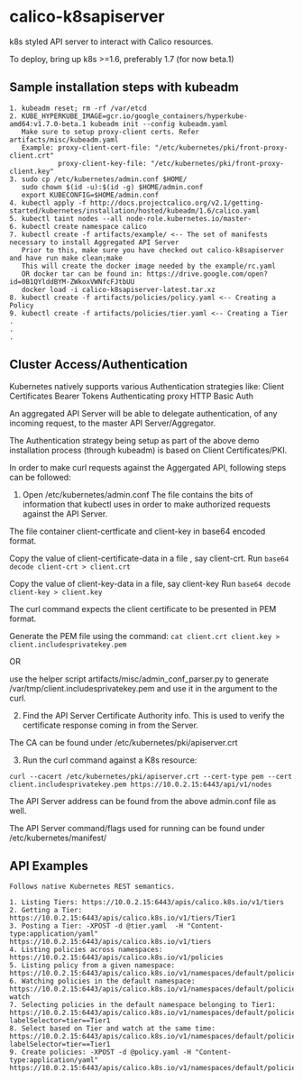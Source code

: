 # calico-k8sapiserver

k8s styled API server to interact with Calico resources.

To deploy, bring up k8s >=1.6, preferably 1.7 (for now beta.1)

## Sample installation steps with kubeadm
```
1. kubeadm reset; rm -rf /var/etcd
2. KUBE_HYPERKUBE_IMAGE=gcr.io/google_containers/hyperkube-amd64:v1.7.0-beta.1 kubeadm init --config kubeadm.yaml
   Make sure to setup proxy-client certs. Refer artifacts/misc/kubeadm.yaml
   Example: proxy-client-cert-file: "/etc/kubernetes/pki/front-proxy-client.crt"
            proxy-client-key-file: "/etc/kubernetes/pki/front-proxy-client.key"
3. sudo cp /etc/kubernetes/admin.conf $HOME/
   sudo chown $(id -u):$(id -g) $HOME/admin.conf
   export KUBECONFIG=$HOME/admin.conf
4. kubectl apply -f http://docs.projectcalico.org/v2.1/getting-started/kubernetes/installation/hosted/kubeadm/1.6/calico.yaml
5. kubectl taint nodes --all node-role.kubernetes.io/master-
6. kubectl create namespace calico
7. kubectl create -f artifacts/example/ <-- The set of manifests necessary to install Aggregated API Server
   Prior to this, make sure you have checked out calico-k8sapiserver and have run make clean;make
   This will create the docker image needed by the example/rc.yaml
   OR docker tar can be found in: https://drive.google.com/open?id=0B1QYlddBYM-ZWkoxVWNfcFJtbUU
   docker load -i calico-k8sapiserver-latest.tar.xz
8. kubectl create -f artifacts/policies/policy.yaml <-- Creating a Policy
9. kubectl create -f artifacts/policies/tier.yaml <-- Creating a Tier
.
.
.
```

## Cluster Access/Authentication

Kubernetes natively supports various Authentication strategies like:
Client Certificates
Bearer Tokens
Authenticating proxy
HTTP Basic Auth

An aggregated API Server will be able to delegate authentication, of any incoming request, to the master API Server/Aggregator.

The Authentication strategy being setup as part of the above demo installation process (through kubeadm) is based on Client Certificates/PKI.

In order to make curl requests against the Aggergated API, following steps can be followed:

1. Open /etc/kubernetes/admin.conf
The file contains the bits of information that kubectl uses in order to make authorized requests against the API Server.

The file container client-certficate and client-key in base64 encoded format.

Copy the value of client-certificate-data in a file , say client-crt.
Run `base64 decode client-crt > client.crt`

Copy the value of client-key-data in a file, say client-key
Run `base64 decode client-key > client.key`

The curl command expects the client certificate to be presented in PEM format.

Generate the PEM file using the command:
`cat client.crt client.key > client.includesprivatekey.pem`

OR

use the helper script artifacts/misc/admin_conf_parser.py to generate /var/tmp/client.includesprivatekey.pem and use it in the
argument to the curl.

2. Find the API Server Certificate Authority info. This is used to verify the certificate response coming in from the Server.

The CA can be found under /etc/kubernetes/pki/apiserver.crt

3. Run the curl command against a K8s resource:

`curl --cacert /etc/kubernetes/pki/apiserver.crt --cert-type pem --cert client.includesprivatekey.pem https://10.0.2.15:6443/api/v1/nodes`

The API Server address can be found from the above admin.conf file as well.

The API Server command/flags used for running can be found under /etc/kubernetes/manifest/

## API Examples
```
Follows native Kubernetes REST semantics.

1. Listing Tiers: https://10.0.2.15:6443/apis/calico.k8s.io/v1/tiers
2. Getting a Tier: https://10.0.2.15:6443/apis/calico.k8s.io/v1/tiers/Tier1
3. Posting a Tier: -XPOST -d @tier.yaml  -H "Content-type:application/yaml"  https://10.0.2.15:6443/apis/calico.k8s.io/v1/tiers
4. Listing policies across namespaces: https://10.0.2.15:6443/apis/calico.k8s.io/v1/policies
5. Listing policy from a given namespace: https://10.0.2.15:6443/apis/calico.k8s.io/v1/namespaces/default/policies 
6. Watching policies in the default namespace: https://10.0.2.15:6443/apis/calico.k8s.io/v1/namespaces/default/policies?watch
7. Selecting policies in the default namespace belonging to Tier1: https://10.0.2.15:6443/apis/calico.k8s.io/v1/namespaces/default/policies?labelSelector=tier==Tier1
8. Select based on Tier and watch at the same time: https://10.0.2.15:6443/apis/calico.k8s.io/v1/namespaces/default/policies?labelSelector=tier==Tier1
9. Create policies: -XPOST -d @policy.yaml -H "Content-type:application/yaml" https://10.0.2.15:6443/apis/calico.k8s.io/v1/namespaces/default/policies
``` 
